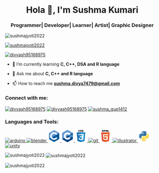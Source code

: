 <h1 align="center">Hola 👋, I'm Sushma Kumari</h1>
<h3 align="center">Programmer| Developer| Learner| Artist| Graphic Designer</h3>

<p align="left"> <img src="https://komarev.com/ghpvc/?username=sushmajyoti2022&label=Profile%20views&color=0e75b6&style=flat" alt="sushmajyoti2022" /> </p>

<p align="left"> <a href="https://github.com/ryo-ma/github-profile-trophy"><img src="https://github-profile-trophy.vercel.app/?username=sushmajyoti2022" alt="sushmajyoti2022" /></a> </p>

<p align="left"> <a href="https://twitter.com/divyash95168975" target="blank"><img src="https://img.shields.io/twitter/follow/divyash95168975?logo=twitter&style=for-the-badge" alt="divyash95168975" /></a> </p>

- 🌱 I’m currently learning **C, C++, DSA and R language**

- 💬 Ask me about **C, C++ and R language**

- 📫 How to reach me **sushma.divya7479@gmail.com**

<h3 align="left">Connect with me:</h3>
<p align="left">
<a href="https://twitter.com/divyash95168975" target="blank"><img align="center" src="https://raw.githubusercontent.com/rahuldkjain/github-profile-readme-generator/master/src/images/icons/Social/twitter.svg" alt="divyash95168975" height="30" width="40" /></a>
<a href="https://fb.com/divyash95168975" target="blank"><img align="center" src="https://raw.githubusercontent.com/rahuldkjain/github-profile-readme-generator/master/src/images/icons/Social/facebook.svg" alt="divyash95168975" height="30" width="40" /></a>
<a href="https://www.hackerrank.com/sushma_gup1412" target="blank"><img align="center" src="https://raw.githubusercontent.com/rahuldkjain/github-profile-readme-generator/master/src/images/icons/Social/hackerrank.svg" alt="sushma_gup1412" height="30" width="40" /></a>
</p>

<h3 align="left">Languages and Tools:</h3>
<p align="left"> <a href="https://www.arduino.cc/" target="_blank" rel="noreferrer"> <img src="https://cdn.worldvectorlogo.com/logos/arduino-1.svg" alt="arduino" width="40" height="40"/> </a> <a href="https://www.blender.org/" target="_blank" rel="noreferrer"> <img src="https://download.blender.org/branding/community/blender_community_badge_white.svg" alt="blender" width="40" height="40"/> </a> <a href="https://www.cprogramming.com/" target="_blank" rel="noreferrer"> <img src="https://raw.githubusercontent.com/devicons/devicon/master/icons/c/c-original.svg" alt="c" width="40" height="40"/> </a> <a href="https://www.w3schools.com/cpp/" target="_blank" rel="noreferrer"> <img src="https://raw.githubusercontent.com/devicons/devicon/master/icons/cplusplus/cplusplus-original.svg" alt="cplusplus" width="40" height="40"/> </a> <a href="https://www.w3schools.com/css/" target="_blank" rel="noreferrer"> <img src="https://raw.githubusercontent.com/devicons/devicon/master/icons/css3/css3-original-wordmark.svg" alt="css3" width="40" height="40"/> </a> <a href="https://git-scm.com/" target="_blank" rel="noreferrer"> <img src="https://www.vectorlogo.zone/logos/git-scm/git-scm-icon.svg" alt="git" width="40" height="40"/> </a> <a href="https://www.w3.org/html/" target="_blank" rel="noreferrer"> <img src="https://raw.githubusercontent.com/devicons/devicon/master/icons/html5/html5-original-wordmark.svg" alt="html5" width="40" height="40"/> </a> <a href="https://www.adobe.com/in/products/illustrator.html" target="_blank" rel="noreferrer"> <img src="https://www.vectorlogo.zone/logos/adobe_illustrator/adobe_illustrator-icon.svg" alt="illustrator" width="40" height="40"/> </a> <a href="https://www.python.org" target="_blank" rel="noreferrer"> <img src="https://raw.githubusercontent.com/devicons/devicon/master/icons/python/python-original.svg" alt="python" width="40" height="40"/> </a> <a href="https://unity.com/" target="_blank" rel="noreferrer"> <img src="https://www.vectorlogo.zone/logos/unity3d/unity3d-icon.svg" alt="unity" width="40" height="40"/> </a> </p>

<p><img align="left" src="https://github-readme-stats.vercel.app/api/top-langs?username=sushmajyoti2022&show_icons=true&locale=en&layout=compact" alt="sushmajyoti2022" /></p>

<p>&nbsp;<img align="center" src="https://github-readme-stats.vercel.app/api?username=sushmajyoti2022&show_icons=true&locale=en" alt="sushmajyoti2022" /></p>

<p><img align="center" src="https://github-readme-streak-stats.herokuapp.com/?user=sushmajyoti2022&" alt="sushmajyoti2022" /></p>
